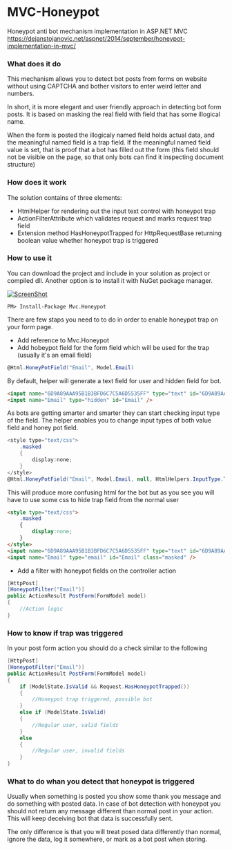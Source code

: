 MVC-Honeypot
============

Honeypot anti bot mechanism implementation in ASP.NET MVC
https://dejanstojanovic.net/aspnet/2014/september/honeypot-implementation-in-mvc/

### What does it do
This mechanism allows you to detect bot posts from forms on website without using CAPTCHA and bother visitors to enter weird letter and numbers. 

In short, it is more elegant and user friendly approach in detecting bot form posts. It is based on masking the real field with field that has some illogical name. 

When the form is posted the illogicaly named field holds actual data, and the meaningful named field is a trap field. If the meaningful named field value is set, that is proof that a bot has filled out the form (this field should not be visible on the page, so that only bots can find it inspecting document structure)

### How does it work
The solution contains of three elements:
* HtmlHelper for rendering out the input text control with honeypot trap
* ActionFilterAttribute which validates request and marks request trap field
* Extension method HasHoneypotTrapped for HttpRequestBase returning boolean value whether honeypot trap is triggered

### How to use it
You can download the project and include in your solution as project or compiled dll. 
Another option is to install it with NuGet package manager.

[![ScreenShot](http://dejanstojanovic.net/media/23565/nuget-small.png)](https://www.nuget.org/packages/Mvc.Honeypot/)

```
PM> Install-Package Mvc.Honeypot
```

There are few staps you need to to do in order to enable honeypot trap on your form page.
* Add reference to Mvc.Honeypot
* Add hobeypot field for the form field which will be used for the trap (usually it's an email field)
```cs
@Html.HoneyPotField("Email", Model.Email)
```
By default, helper will generate a text field for user and hidden field for bot. 
```html
<input name="6D9A89AAA95B1B3BFD6C7C5A6D5535FF" type="text" id="6D9A89AAA95B1B3BFD6C7C5A6D5535FF" />
<input name="Email" type="hidden" id="Email" />
```
As bots are getting smarter and smarter they can start checking input type of the field. The helper enables you to change input types of both value field and honey pot field.
```cs
<style type="text/css">
    .masked
    {
        display:none;
    }
</style>
@Html.HoneyPotField("Email", Model.Email, null, HtmlHelpers.InputType.Text, "masked", HtmlHelpers.InputType.Email)
```
This will produce more confusing html for the bot but as you see you will have to use some css to hide trap field from the normal user
```html
<style type="text/css">
    .masked
    {
        display:none;
    }
</style>
<input name="6D9A89AAA95B1B3BFD6C7C5A6D5535FF" type="text" id="6D9A89AAA95B1B3BFD6C7C5A6D5535FF" />
<input name="Email" type="email" id="Email" class="masked" />
```
* Add a filter with honeypot fields on the controller action
```cs
[HttpPost]
[HoneypotFilter("Email")]
public ActionResult PostForm(FormModel model)
{
    //Action logic
}
```
### How to know if trap was triggered
In your post form action you should do a check similar to the following
```cs
[HttpPost]
[HoneypotFilter("Email")]
public ActionResult PostForm(FormModel model)
{
    if (ModelState.IsValid && Request.HasHoneypotTrapped())
    {
        //Honeypot trap triggered, possible bot
    }
    else if (ModelState.IsValid)
    {
        //Regular user, valid fields
    }
    else
    {
        //Regular user, invalid fields
    }
}
```
### What to do whan you detect that honeypot is triggered
Usually when something is posted you show some thank you message and do something with posted data. In case of bot detection with honeypot you should not return any message different than normal post in your action. This will keep deceiving bot that data is successfully sent.

The only difference is that you will treat posed data differently than normal, ignore the data, log it somewhere, or mark as a bot post when storing.

